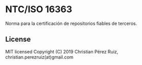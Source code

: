 # NTC/ISO 16363

Norma para la certificación de repositorios fiables de terceros.

## License
MIT licensed
Copyright (C) 2019 Christian Pérez Ruiz, christian.perezruiz(at)gmail.com
